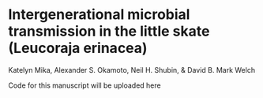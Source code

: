 # Intergenerational microbial transmission in the little skate (Leucoraja erinacea)
Katelyn Mika, Alexander S. Okamoto, Neil H. Shubin, & David B. Mark Welch

Code for this manuscript will be uploaded here
